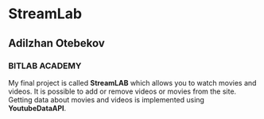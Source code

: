 # StreamLab

## Adilzhan Otebekov 

### BITLAB ACADEMY 

My final project is called **StreamLAB** which allows you to watch movies and videos. It is possible to add or remove videos or movies from the site. Getting data about movies and videos is implemented using **YoutubeDataAPI**.
